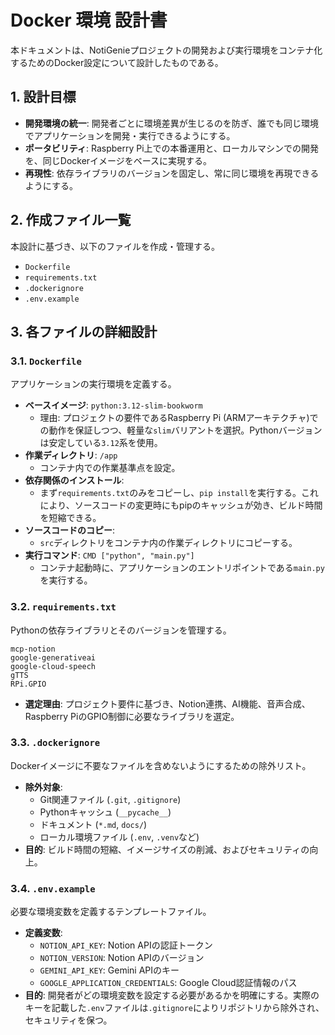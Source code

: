 # Docker 環境 設計書

本ドキュメントは、NotiGenieプロジェクトの開発および実行環境をコンテナ化するためのDocker設定について設計したものである。

## 1. 設計目標

- **開発環境の統一**: 開発者ごとに環境差異が生じるのを防ぎ、誰でも同じ環境でアプリケーションを開発・実行できるようにする。
- **ポータビリティ**: Raspberry Pi上での本番運用と、ローカルマシンでの開発を、同じDockerイメージをベースに実現する。
- **再現性**: 依存ライブラリのバージョンを固定し、常に同じ環境を再現できるようにする。

## 2. 作成ファイル一覧

本設計に基づき、以下のファイルを作成・管理する。

- `Dockerfile`
- `requirements.txt`
- `.dockerignore`
- `.env.example`

## 3. 各ファイルの詳細設計

### 3.1. `Dockerfile`

アプリケーションの実行環境を定義する。

- **ベースイメージ**: `python:3.12-slim-bookworm`
    - 理由: プロジェクトの要件であるRaspberry Pi (ARMアーキテクチャ)での動作を保証しつつ、軽量な`slim`バリアントを選択。Pythonバージョンは安定している`3.12`系を使用。
- **作業ディレクトリ**: `/app`
    - コンテナ内での作業基準点を設定。
- **依存関係のインストール**:
    - まず`requirements.txt`のみをコピーし、`pip install`を実行する。これにより、ソースコードの変更時にもpipのキャッシュが効き、ビルド時間を短縮できる。
- **ソースコードのコピー**:
    - `src`ディレクトリをコンテナ内の作業ディレクトリにコピーする。
- **実行コマンド**: `CMD ["python", "main.py"]`
    - コンテナ起動時に、アプリケーションのエントリポイントである`main.py`を実行する。

### 3.2. `requirements.txt`

Pythonの依存ライブラリとそのバージョンを管理する。

```
mcp-notion
google-generativeai
google-cloud-speech
gTTS
RPi.GPIO
```
- **選定理由**: プロジェクト要件に基づき、Notion連携、AI機能、音声合成、Raspberry PiのGPIO制御に必要なライブラリを選定。

### 3.3. `.dockerignore`

Dockerイメージに不要なファイルを含めないようにするための除外リスト。

- **除外対象**:
    - Git関連ファイル (`.git`, `.gitignore`)
    - Pythonキャッシュ (`__pycache__`)
    - ドキュメント (`*.md`, `docs/`)
    - ローカル環境ファイル (`.env`, `.venv`など)
- **目的**: ビルド時間の短縮、イメージサイズの削減、およびセキュリティの向上。

### 3.4. `.env.example`

必要な環境変数を定義するテンプレートファイル。

- **定義変数**:
    - `NOTION_API_KEY`: Notion APIの認証トークン
    - `NOTION_VERSION`: Notion APIのバージョン
    - `GEMINI_API_KEY`: Gemini APIのキー
    - `GOOGLE_APPLICATION_CREDENTIALS`: Google Cloud認証情報のパス
- **目的**: 開発者がどの環境変数を設定する必要があるかを明確にする。実際のキーを記載した`.env`ファイルは`.gitignore`によりリポジトリから除外され、セキュリティを保つ。
